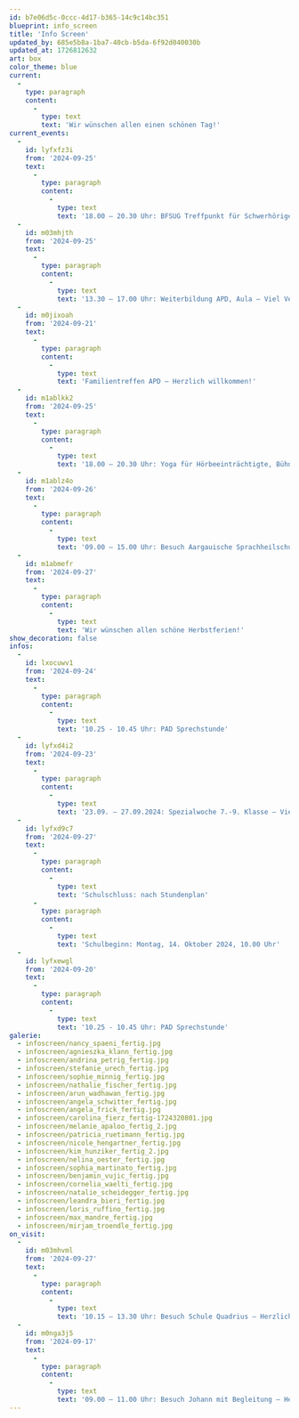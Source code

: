 ```yaml
---
id: b7e06d5c-0ccc-4d17-b365-14c9c14bc351
blueprint: info_screen
title: 'Info Screen'
updated_by: 685e5b8a-1ba7-40cb-b5da-6f92d040030b
updated_at: 1726812632
art: box
color_theme: blue
current:
  -
    type: paragraph
    content:
      -
        type: text
        text: 'Wir wünschen allen einen schönen Tag!'
current_events:
  -
    id: lyfxfz3i
    from: '2024-09-25'
    text:
      -
        type: paragraph
        content:
          -
            type: text
            text: '18.00 – 20.30 Uhr: BFSUG Treffpunkt für Schwerhörige, Aula – Herzlich willkommen!'
  -
    id: m03mhjth
    from: '2024-09-25'
    text:
      -
        type: paragraph
        content:
          -
            type: text
            text: '13.30 – 17.00 Uhr: Weiterbildung APD, Aula – Viel Vergnügen!'
  -
    id: m0jixoah
    from: '2024-09-21'
    text:
      -
        type: paragraph
        content:
          -
            type: text
            text: 'Familientreffen APD – Herzlich willkommen!'
  -
    id: m1ablkk2
    from: '2024-09-25'
    text:
      -
        type: paragraph
        content:
          -
            type: text
            text: '18.00 – 20.30 Uhr: Yoga für Hörbeeinträchtigte, Bühne – Viel Vergnügen!'
  -
    id: m1ablz4o
    from: '2024-09-26'
    text:
      -
        type: paragraph
        content:
          -
            type: text
            text: '09.00 – 15.00 Uhr: Besuch Aargauische Sprachheilschule – Herzlich willkommen!'
  -
    id: m1abmefr
    from: '2024-09-27'
    text:
      -
        type: paragraph
        content:
          -
            type: text
            text: 'Wir wünschen allen schöne Herbstferien!'
show_decoration: false
infos:
  -
    id: lxocuwv1
    from: '2024-09-24'
    text:
      -
        type: paragraph
        content:
          -
            type: text
            text: '10.25 - 10.45 Uhr: PAD Sprechstunde'
  -
    id: lyfxd4i2
    from: '2024-09-23'
    text:
      -
        type: paragraph
        content:
          -
            type: text
            text: '23.09. – 27.09.2024: Spezialwoche 7.-9. Klasse – Viel Vergnügen!'
  -
    id: lyfxd9c7
    from: '2024-09-27'
    text:
      -
        type: paragraph
        content:
          -
            type: text
            text: 'Schulschluss: nach Stundenplan'
      -
        type: paragraph
        content:
          -
            type: text
            text: 'Schulbeginn: Montag, 14. Oktober 2024, 10.00 Uhr'
  -
    id: lyfxewgl
    from: '2024-09-20'
    text:
      -
        type: paragraph
        content:
          -
            type: text
            text: '10.25 - 10.45 Uhr: PAD Sprechstunde'
galerie:
  - infoscreen/nancy_spaeni_fertig.jpg
  - infoscreen/agnieszka_klann_fertig.jpg
  - infoscreen/andrina_petrig_fertig.jpg
  - infoscreen/stefanie_urech_fertig.jpg
  - infoscreen/sophie_minnig_fertig.jpg
  - infoscreen/nathalie_fischer_fertig.jpg
  - infoscreen/arun_wadhawan_fertig.jpg
  - infoscreen/angela_schwitter_fertig.jpg
  - infoscreen/angela_frick_fertig.jpg
  - infoscreen/carolina_fierz_fertig-1724320801.jpg
  - infoscreen/melanie_apaloo_fertig_2.jpg
  - infoscreen/patricia_ruetimann_fertig.jpg
  - infoscreen/nicole_hengartner_fertig.jpg
  - infoscreen/kim_hunziker_fertig_2.jpg
  - infoscreen/nelina_oester_fertig.jpg
  - infoscreen/sophia_martinato_fertig.jpg
  - infoscreen/benjamin_vujic_fertig.jpg
  - infoscreen/cornelia_waelti_fertig.jpg
  - infoscreen/natalie_scheidegger_fertig.jpg
  - infoscreen/leandra_bieri_fertig.jpg
  - infoscreen/loris_ruffino_fertig.jpg
  - infoscreen/max_mandre_fertig.jpg
  - infoscreen/mirjam_troendle_fertig.jpg
on_visit:
  -
    id: m03mhvml
    from: '2024-09-27'
    text:
      -
        type: paragraph
        content:
          -
            type: text
            text: '10.15 – 13.30 Uhr: Besuch Schule Quadrius – Herzlich willkommen!'
  -
    id: m0nga3j5
    from: '2024-09-17'
    text:
      -
        type: paragraph
        content:
          -
            type: text
            text: '09.00 – 11.00 Uhr: Besuch Johann mit Begleitung – Herzlich willkommen!'
---
```

